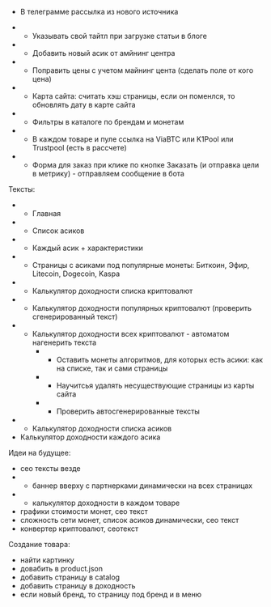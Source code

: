 - В телеграмме рассылка из нового источника
- + Указывать свой тайтл при загрузке статьи в блоге

- + Добавить новый асик от амйнинг центра
- + Поправить цены с учетом майнинг цента (сделать поле от кого цена)

- + Карта сайта: считать хэш страницы, если он поменлся, то обновлять дату в карте сайта
- + Фильтры в каталоге по брендам и монетам
- + В каждом товаре и пуле ссылка на ViaBTC или K1Pool или Trustpool (есть в рассчете)
- + Форма для заказ при клике по кнопке Заказать (и отправка цели в метрику) - отправляем сообщение в бота

Тексты:
- + Главная
- + Список асиков
- + Каждый асик + характеристики
- + Страницы с асиками под популярные монеты: Биткоин, Эфир, Litecoin, Dogecoin, Kaspa
- + Калькулятор доходности списка криптовалют
- + Калькулятор доходности популярных криптовалют (проверить сгенерированный текст)
- + Калькулятор доходности всех криптовалют - автоматом нагенерить текста
    - + Оставить монеты алгоритмов, для которых есть асики: как на списке, так и сами страницы
    - + Научитсья удалять несуществующие страницы из карты сайта
    - + Проверить автосгенерированные тексты
- + Калькулятор доходности списка асиков
- Калькулятор доходности каждого асика

Идеи на будущее:
- сео тексты везде
- - баннер вверху с партнерками динамически на всех страницах
- + калькулятор доходности в каждом товаре
- графики стоимости монет, сео текст
- сложность сети монет, список асиков динамически, сео текст
- конвертер криптовалют, сеотекст


Создание товара:
- найти картинку
- довабить в product.json
- добавить страницу в catalog
- добавить страницу в доходность
- если новый бренд, то страницу под бренд и в меню